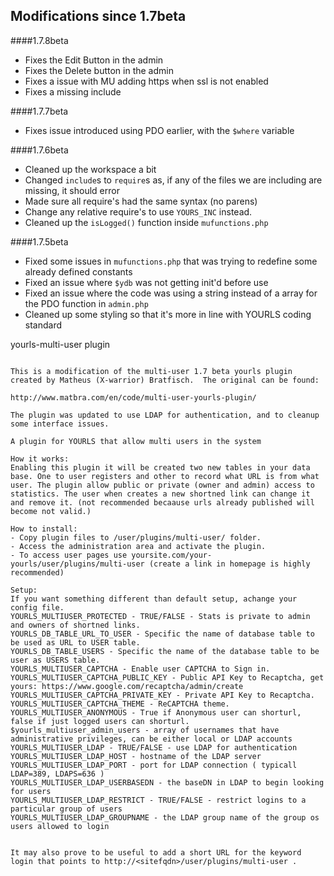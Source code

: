 Modifications since 1.7beta
---
####1.7.8beta
- Fixes the Edit Button in the admin
- Fixes the Delete button in the admin
- Fixes a issue with MU adding https when ssl is not enabled
- Fixes a missing include

####1.7.7beta
- Fixes issue introduced using PDO earlier, with the `$where` variable

####1.7.6beta
- Cleaned up the workspace a bit
- Changed `include`s to `require`s as, if any of the files we are including are missing, it should error
- Made sure all require's had the same syntax (no parens)
- Change any relative require's to use `YOURS_INC` instead.
- Cleaned up the `isLogged()` function inside `mufunctions.php`
 
####1.7.5beta
- Fixed some issues in `mufunctions.php` that was trying to redefine some already defined constants
- Fixed an issue where `$ydb` was not getting init'd before use
- Fixed an issue where the code was using a string instead of a array for the PDO function in `admin.php`
- Cleaned up some styling so that it's more in line with YOURLS coding standard

yourls-multi-user plugin
~~~~~~~~~~~~~~~~~~~~~~~~

This is a modification of the multi-user 1.7 beta yourls plugin created by Matheus (X-warrior) Bratfisch.  The original can be found:

http://www.matbra.com/en/code/multi-user-yourls-plugin/

The plugin was updated to use LDAP for authentication, and to cleanup some interface issues.

A plugin for YOURLS that allow multi users in the system

How it works:
Enabling this plugin it will be created two new tables in your data base. One to user registers and other to record what URL is from what user. The plugin allow public or private (owner and admin) access to statistics. The user when creates a new shortned link can change it and remove it. (not recommended becaause urls already published will become not valid.)

How to install:
- Copy plugin files to /user/plugins/multi-user/ folder.
- Access the administration area and activate the plugin.
- To access user pages use yoursite.com/your-yourls/user/plugins/multi-user (create a link in homepage is highly recommended)

Setup:
If you want something different than default setup, achange your config file.
YOURLS_MULTIUSER_PROTECTED - TRUE/FALSE - Stats is private to admin and owners of shortned links.
YOURLS_DB_TABLE_URL_TO_USER - Specific the name of database table to be used as URL to USER table.
YOURLS_DB_TABLE_USERS - Specific the name of the database table to be user as USERS table.
YOURLS_MULTIUSER_CAPTCHA - Enable user CAPTCHA to Sign in.
YOURLS_MULTIUSER_CAPTCHA_PUBLIC_KEY - Public API Key to Recaptcha, get yours: https://www.google.com/recaptcha/admin/create
YOURLS_MULTIUSER_CAPTCHA_PRIVATE_KEY - Private API Key to Recaptcha.
YOURLS_MULTIUSER_CAPTCHA_THEME - ReCAPTCHA theme.
YOURLS_MULTIUSER_ANONYMOUS - True if Anonymous user can shorturl, false if just logged users can shorturl.
$yourls_multiuser_admin_users - array of usernames that have administrative privileges, can be either local or LDAP accounts
YOURLS_MULTIUSER_LDAP - TRUE/FALSE - use LDAP for authentication
YOURLS_MULTIUSER_LDAP_HOST - hostname of the LDAP server
YOURLS_MULTIUSER_LDAP_PORT - port for LDAP connection ( typicall LDAP=389, LDAPS=636 )
YOURLS_MULTIUSER_LDAP_USERBASEDN - the baseDN in LDAP to begin looking for users
YOURLS_MULTIUSER_LDAP_RESTRICT - TRUE/FALSE - restrict logins to a particular group of users
YOURLS_MULTIUSER_LDAP_GROUPNAME - the LDAP group name of the group os users allowed to login 


It may also prove to be useful to add a short URL for the keyword login that points to http://<sitefqdn>/user/plugins/multi-user .
